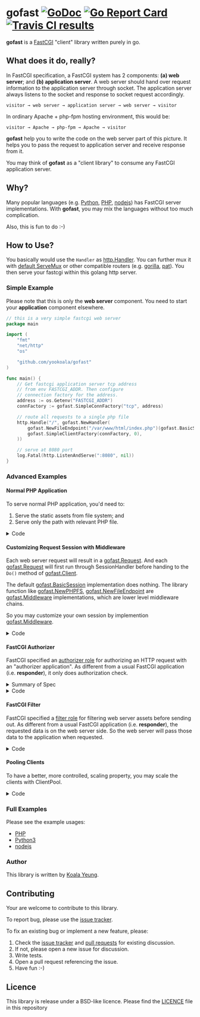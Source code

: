 # gofast [![GoDoc][godoc-badge]][godoc] [![Go Report Card][goreport-badge]][goreport] [![Travis CI results][travis-badge]][travis]

**gofast** is a [FastCGI][fastcgi]
"client" library written purely in go.

[fastcgi]: http://www.mit.edu/~yandros/doc/specs/fcgi-spec.html
[godoc]: https://godoc.org/github.com/yookoala/gofast
[godoc-badge]: https://godoc.org/github.com/yookoala/gofast?status.svg
[travis]: https://travis-ci.org/yookoala/gofast?branch=master
[travis-badge]: https://api.travis-ci.org/yookoala/gofast.svg?branch=master
[goreport]: (https://goreportcard.com/report/github.com/yookoala/gofast)
[goreport-badge]: https://goreportcard.com/badge/github.com/yookoala/gofast

## What does it do, really?

In FastCGI specification, a FastCGI system has 2 components: **(a) web
server**; and **(b) application server**. A web server should hand over
request information to the application server through socket. The
application server always listens to the socket and response to
socket request accordingly.

```
visitor → web server → application server → web server → visitor
```

In ordinary Apache + php-fpm hosting environment, this would be:
```
visitor → Apache → php-fpm → Apache → visitor
```

**gofast** help you to write the code on the web server part of this
picture. It helps you to pass the request to application server and
receive response from it.

You may think of **gofast** as a "client library" to consume
any FastCGI application server.

Why?
----
Many popular languages (e.g. [Python][python/webservers],
[PHP][php-fpm], [nodejs][node-fastcgi]) has FastCGI server
implementations. With **gofast**, you may mix the languages
without too much complication.

Also, this is fun to do :-)

[php-fpm]: http://php.net/manual/en/install.fpm.php
[python/webservers]: https://docs.python.org/3.1/howto/webservers.html
[node-fastcgi]: https://www.npmjs.com/package/node-fastcgi


## How to Use?

You basically would use the `Handler` as [http.Handler]. You can further mux it
with [default ServeMux][http.NewServeMux] or other compatible routers (e.g.
[gorilla][gorilla], [pat][pat]). You then serve your fastcgi within this
golang http server.

[http.Handler]: https://golang.org/pkg/net/http/#Handler
[mux]: https://golang.org/pkg/net/http/#ServeMux
[http.NewServeMux]: https://golang.org/pkg/net/http/#NewServeMux
[gorilla]: https://github.com/gorilla/mux
[pat]: https://github.com/gorilla/pat

### Simple Example

Please note that this is only the **web server** component. You need to start
your **application** component elsewhere.

```go
// this is a very simple fastcgi web server
package main

import (
	"fmt"
	"net/http"
	"os"

	"github.com/yookoala/gofast"
)

func main() {
	// Get fastcgi application server tcp address
	// from env FASTCGI_ADDR. Then configure
	// connection factory for the address.
	address := os.Getenv("FASTCGI_ADDR")
	connFactory := gofast.SimpleConnFactory("tcp", address)

	// route all requests to a single php file
	http.Handle("/", gofast.NewHandler(
		gofast.NewFileEndpoint("/var/www/html/index.php")(gofast.BasicSession),
		gofast.SimpleClientFactory(connFactory, 0),
	))

	// serve at 8080 port
	log.Fatal(http.ListenAndServe(":8080", nil))
}

```

### Advanced Examples

#### Normal PHP Application

To serve normal PHP application, you'd need to:

1. Serve the static assets from file system; and
1. Serve only the path with relevant PHP file.

<details>
<summary>Code</summary>
<div>


```go
package main

import (
	"fmt"
	"net/http"
	"os"

	"github.com/yookoala/gofast"
)

func main() {
	// Get fastcgi application server tcp address
	// from env FASTCGI_ADDR. Then configure
	// connection factory for the address.
	address := os.Getenv("FASTCGI_ADDR")
	connFactory := gofast.SimpleConnFactory("tcp", address)

	// handles static assets in the assets folder
	http.Handle("/assets/",
		http.StripPrefix("/assets/",
			http.FileSystem(http.Dir("/var/www/html/assets"))))

	// route all requests to relevant PHP file
	http.Handle("/", gofast.NewHandler(
		gofast.NewPHPFS("/var/www/html")(gofast.BasicSession),
		gofast.SimpleClientFactory(connFactory, 0),
	))

	// serve at 8080 port
	log.Fatal(http.ListenAndServe(":8080", nil))
}

```

</div>
</details>


#### Customizing Request Session with Middleware

Each web server request will result in a [gofast.Request][gofast-request].
And each [gofast.Request][gofast-request] will first run through SessionHandler
before handing to the `Do()` method of [gofast.Client][gofast-client].

The default [gofast.BasicSession][gofast-basicsession] implementation does
nothing. The library function like [gofast.NewPHPFS][gofast-phpfs],
[gofast.NewFileEndpoint][gofast-file-endpoint] are [gofast.Middleware][gofast-middleware]
implementations, which are lower level middleware chains.

So you may customize your own session by implemention [gofast.Middleware][gofast-middleware].

<details>
<summary>Code</summary>
<div>

```go

package main

import (
	"fmt"
	"net/http"
	"os"

	"github.com/yookoala/gofast"
)

func main() {
	// Get fastcgi application server tcp address
	// from env FASTCGI_ADDR. Then configure
	// connection factory for the address.
	address := os.Getenv("FASTCGI_ADDR")
	connFactory := gofast.SimpleConnFactory("tcp", address)

	// a custom authentication handler
	customAuth := func(inner gofast.SessionHandler) gofast.SessionHandler {
		return func(client gofast.Client, req *gofast.Request) (gofast.ResponsePipe, error) {
			user, err := someCustomAuth(
				req.Raw.Header.Get("Authorization"))
			if err != nil {
				// if login not success
				return nil, err
			}
			// set REMOTE_USER accordingly
			req.Params["REMOTE_USER"] = user
			// run inner session handler
			return inner(client, req)
		}
	}

	// session handler
	sess := gofast.Chain(
		customAuth,            // maps REMOTE_USER
		gofast.BasicParamsMap, // maps common CGI parameters
		gofast.MapHeader,      // maps header fields into HTTP_* parameters
		gofast.MapRemoteHost,  // maps REMOTE_HOST
	)(gofast.BasicSession)

	// route all requests to a single php file
	http.Handle("/", gofast.NewHandler(
		gofast.NewFileEndpoint("/var/www/html/index.php")(sess),
		gofast.SimpleClientFactory(connFactory, 0),
	))

	// serve at 8080 port
	log.Fatal(http.ListenAndServe(":8080", nil))
}

```
</div>
</details>

[gofast-basicsession]: https://godoc.org/github.com/yookoala/gofast#BasicSession
[gofast-request]: https://godoc.org/github.com/yookoala/gofast#Request
[gofast-client]: https://godoc.org/github.com/yookoala/gofast#Client
[gofast-phpfs]: https://godoc.org/github.com/yookoala/gofast#NewPHPFS
[gofast-file-endpoint]: https://godoc.org/github.com/yookoala/gofast#NewFileEndpoint
[gofast-middleware]: https://godoc.org/github.com/yookoala/gofast#Middleware

#### FastCGI Authorizer

FastCGI specified an [authorizer role][fastcgi-authorizer] for authorizing
an HTTP request with an "authorizer application". As different from a usual
FastCGI application (i.e. **responder**), it only does authorization check.

<details>
<summary>Summary of Spec</summary>
<div>

Before actually serving an HTTP request, a web server can format a normal
FastCGI request to the Authorizer application with only FastCGI parameters
(`FCGI_PARAMS` stream). This application is responsible to determine if the
request is properly authenticated and authorized for the request.

If valid,

* The authorizer application should response with HTTP status `200` (OK).

* It may add additional variables (e.g. `SOME-HEADER`) to the subsequence
  request by adding `Variable-SOME-HEADER` header field to its response to
  web server.

* The web server will create a new HTTP request from the old one, appending
  the additional header variables (e.g. `Some-Header`), then send the modified
  request to the subquence application.

If invalid,

* The authorizer application should response with HTTP status that is NOT
  `200`, and the content to display for failed login.

* The webserver will skip the responder and directly show the authorizer's
  response.

</div>
</details>

<details>
<summary>Code</summary>
<div>

```go

package main

import (
	"net/http"
	"time"

	"github.com/yookoala/gofast"
)

func myApp() http.Handler {
  // ... any normal http.Handler, using gofast or not
	return h
}

func main() {
	address := os.Getenv("FASTCGI_ADDR")
	connFactory := gofast.SimpleConnFactory("tcp", address)
	clientFactory := gofast.SimpleClientFactory(connFactory, 0)

	// authorization with php
	authSess := gofast.Chain(
		gofast.NewAuthPrepare(),
		gofast.NewFileEndpoint("/var/www/html/authorization.php"),
	)(gofast.BasicSession)
	authorizer := gofast.NewAuthorizer(
		authSess,
		gofast.SimpleConnFactory(network, address)
	)

	// wrap the actual app
	http.Handle("/", authorizer.Wrap(myApp()))

	// serve at 8080 port
	log.Fatal(http.ListenAndServe(":8080", nil))
}

```

</div>
</details>


[fastcgi-authorizer]: http://www.mit.edu/~yandros/doc/specs/fcgi-spec.html#S6.3


#### FastCGI Filter

FastCGI specified a [filter role][fastcgi-filter] for filtering web server
assets before sending out. As different from a usual FastCGI application
(i.e. **responder**), the requested data is on the web server side. So the
web server will pass those data to the application when requested.

<details>
<summary>Code</summary>
<div>

```go

package main

import (
	"net/http"
	"time"

	"github.com/yookoala/gofast"
)

func main() {
	address := os.Getenv("FASTCGI_ADDR")
	connFactory := gofast.SimpleConnFactory("tcp", address)
	clientFactory := gofast.SimpleClientFactory(connFactory, 0)

	// Note: The local file system "/var/www/html/" only need to be
	// local to web server. No need for the FastCGI application to access
	// it directly.
	connFactory := gofast.SimpleConnFactory(network, address)
	http.Handle("/", gofast.NewHandler(
		gofast.NewFilterLocalFS("/var/www/html/")(gofast.BasicSession),
		clientFactory,
	))

	// serve at 8080 port
	log.Fatal(http.ListenAndServe(":8080", nil))
}

```

</div>
</details>

[fastcgi-filter]: http://www.mit.edu/~yandros/doc/specs/fcgi-spec.html#S6.4


#### Pooling Clients

To have a better, more controlled, scaling property, you may
scale the clients with ClientPool.

<details>
<summary>Code</summary>
<div>


```go
package main

import (
	"fmt"
	"net/http"
	"os"

	"github.com/yookoala/gofast"
)

func main() {
	// Get fastcgi application server tcp address
	// from env FASTCGI_ADDR. Then configure
	// connection factory for the address.
	address := os.Getenv("FASTCGI_ADDR")
	connFactory := gofast.SimpleConnFactory("tcp", address)

	// handles static assets in the assets folder
	http.Handle("/assets/",
		http.StripPrefix("/assets/",
			http.FileSystem(http.Dir("/var/www/html/assets"))))

	// handle all scripts in document root
	// extra pooling layer
	pool := gofast.NewClientPool(
		gofast.SimpleClientFactory(connFactory, 0),
		10, // buffer size for pre-created client-connection
		30*time.Second, // life span of a client before expire
	)
	http.Handle("/", gofast.NewHandler(
		gofast.NewPHPFS("/var/www/html")(gofast.BasicSession),
		pool.CreateClient,
	))

	// serve at 8080 port
	log.Fatal(http.ListenAndServe(":8080", nil))
}

```

</div>
</details>

### Full Examples

Please see the example usages:

* [PHP]
* [Python3]
* [nodejs]

[PHP]: example/php
[Python3]: example/python3
[nodejs]: example/nodejs


### Author

This library is written by [Koala Yeung][author@github].

[author@github]: https://github.com/yookoala/


## Contributing

Your are welcome to contribute to this library.

To report bug, please use the [issue tracker][issue tracker].

To fix an existing bug or implement a new feature, please:

1. Check the [issue tracker][issue tracker] and [pull requests][pull requests] for existing discussion.
2. If not, please open a new issue for discussion.
3. Write tests.
4. Open a pull request referencing the issue.
5. Have fun :-)

[issue tracker]: https://github.com/yookoala/gofast/issues
[pull requests]: https://github.com/yookoala/gofast/pulls


## Licence

This library is release under a BSD-like licence. Please find the
[LICENCE][LICENCE] file in this repository

[LICENCE]: /LICENCE
